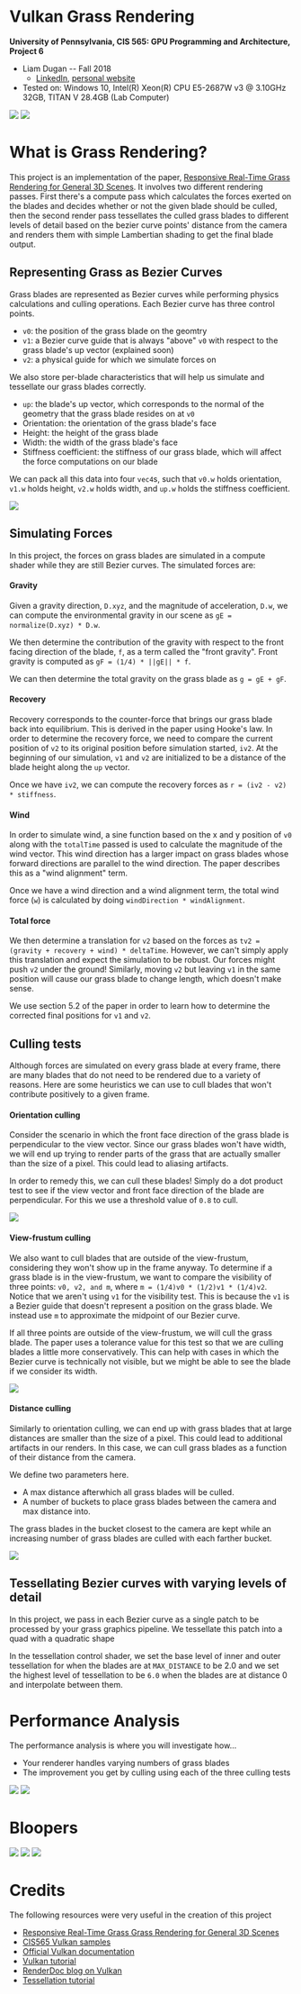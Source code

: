 Vulkan Grass Rendering
======================

**University of Pennsylvania, CIS 565: GPU Programming and Architecture, Project 6**

* Liam Dugan -- Fall 2018
  * [LinkedIn](https://www.linkedin.com/in/liam-dugan-95a961135/), [personal website](http://liamdugan.com/)
* Tested on: Windows 10, Intel(R) Xeon(R) CPU E5-2687W v3 @ 3.10GHz 32GB, TITAN V 28.4GB (Lab Computer)

![](final.gif) ![](manyblades.gif)

What is Grass Rendering?
=============
This project is an implementation of the paper, [Responsive Real-Time Grass Rendering for General 3D Scenes](https://www.cg.tuwien.ac.at/research/publications/2017/JAHRMANN-2017-RRTG/JAHRMANN-2017-RRTG-draft.pdf). It involves two different rendering passes. First there's a compute pass which calculates the forces exerted on the blades and decides whether or not the given blade should be culled, then the second render pass tessellates the culled grass blades to different levels of detail based on the bezier curve points' distance from the camera and renders them with simple Lambertian shading to get the final blade output.

## Representing Grass as Bezier Curves

Grass blades are represented as Bezier curves while performing physics calculations and culling operations. 
Each Bezier curve has three control points.
* `v0`: the position of the grass blade on the geomtry
* `v1`: a Bezier curve guide that is always "above" `v0` with respect to the grass blade's up vector (explained soon)
* `v2`: a physical guide for which we simulate forces on

We also store per-blade characteristics that will help us simulate and tessellate our grass blades correctly.
* `up`: the blade's up vector, which corresponds to the normal of the geometry that the grass blade resides on at `v0`
* Orientation: the orientation of the grass blade's face
* Height: the height of the grass blade
* Width: the width of the grass blade's face
* Stiffness coefficient: the stiffness of our grass blade, which will affect the force computations on our blade

We can pack all this data into four `vec4`s, such that `v0.w` holds orientation, `v1.w` holds height, `v2.w` holds width, and 
`up.w` holds the stiffness coefficient.

![](img/blade_model.jpg)

Simulating Forces
----------
In this project, the forces on grass blades are simulated in a compute shader while they are still Bezier curves. The simulated forces are:

#### Gravity

Given a gravity direction, `D.xyz`, and the magnitude of acceleration, `D.w`, we can compute the environmental gravity in
our scene as `gE = normalize(D.xyz) * D.w`.

We then determine the contribution of the gravity with respect to the front facing direction of the blade, `f`, 
as a term called the "front gravity". Front gravity is computed as `gF = (1/4) * ||gE|| * f`.

We can then determine the total gravity on the grass blade as `g = gE + gF`.

#### Recovery

Recovery corresponds to the counter-force that brings our grass blade back into equilibrium. This is derived in the paper using Hooke's law.
In order to determine the recovery force, we need to compare the current position of `v2` to its original position before
simulation started, `iv2`. At the beginning of our simulation, `v1` and `v2` are initialized to be a distance of the blade height along the `up` vector.

Once we have `iv2`, we can compute the recovery forces as `r = (iv2 - v2) * stiffness`.

#### Wind

In order to simulate wind, a sine function based on the x and y position of `v0` along with the `totalTime` passed is used to calculate the magnitude of the wind vector. This wind direction has a larger impact on
grass blades whose forward directions are parallel to the wind direction. The paper describes this as a "wind alignment" term. 

Once we have a wind direction and a wind alignment term, the total wind force (`w`) is calculated by doing `windDirection * windAlignment`.

#### Total force

We then determine a translation for `v2` based on the forces as `tv2 = (gravity + recovery + wind) * deltaTime`. However, we can't simply
apply this translation and expect the simulation to be robust. Our forces might push `v2` under the ground! Similarly, moving `v2` but leaving
`v1` in the same position will cause our grass blade to change length, which doesn't make sense.

We use section 5.2 of the paper in order to learn how to determine the corrected final positions for `v1` and `v2`. 

Culling tests
---------
Although forces are simulated on every grass blade at every frame, there are many blades that do not need to be rendered
due to a variety of reasons. Here are some heuristics we can use to cull blades that won't contribute positively to a given frame.

#### Orientation culling

Consider the scenario in which the front face direction of the grass blade is perpendicular to the view vector. Since our grass blades
won't have width, we will end up trying to render parts of the grass that are actually smaller than the size of a pixel. This could
lead to aliasing artifacts.

In order to remedy this, we can cull these blades! Simply do a dot product test to see if the view vector and front face direction of
the blade are perpendicular. For this we use a threshold value of `0.8` to cull.

![](frustumculling.gif)

#### View-frustum culling

We also want to cull blades that are outside of the view-frustum, considering they won't show up in the frame anyway. To determine if
a grass blade is in the view-frustum, we want to compare the visibility of three points: `v0, v2, and m`, where `m = (1/4)v0 * (1/2)v1 * (1/4)v2`.
Notice that we aren't using `v1` for the visibility test. This is because the `v1` is a Bezier guide that doesn't represent a position on the grass blade.
We instead use `m` to approximate the midpoint of our Bezier curve.

If all three points are outside of the view-frustum, we will cull the grass blade. The paper uses a tolerance value for this test so that we are culling
blades a little more conservatively. This can help with cases in which the Bezier curve is technically not visible, but we might be able to see the blade
if we consider its width.

![](viewFrustumCulling.gif)

#### Distance culling

Similarly to orientation culling, we can end up with grass blades that at large distances are smaller than the size of a pixel. This could lead to additional
artifacts in our renders. In this case, we can cull grass blades as a function of their distance from the camera.

We define two parameters here.
* A max distance afterwhich all grass blades will be culled.
* A number of buckets to place grass blades between the camera and max distance into.

The grass blades in the bucket closest to the camera are kept while an increasing number of grass blades
are culled with each farther bucket.

![](buckets.gif)

Tessellating Bezier curves with varying levels of detail
-------
In this project, we pass in each Bezier curve as a single patch to be processed by your grass graphics pipeline. We tessellate this patch into a quad with a quadratic shape 

In the tessellation control shader, we set the base level of inner and outer tessellation for when the blades are at `MAX_DISTANCE` to be 2.0 and we set the highest level of tessellation to be `6.0` when the blades are at distance 0 and interpolate between them.

Performance Analysis
=============

The performance analysis is where you will investigate how...
* Your renderer handles varying numbers of grass blades
* The improvement you get by culling using each of the three culling tests

![](Performance.png)
![](Workgroup.png)

Bloopers
=============

![](initial.gif)
![](progress.gif)
![](windy.gif)

Credits
=============

The following resources were very useful in the creation of this project

* [Responsive Real-Time Grass Grass Rendering for General 3D Scenes](https://www.cg.tuwien.ac.at/research/publications/2017/JAHRMANN-2017-RRTG/JAHRMANN-2017-RRTG-draft.pdf)
* [CIS565 Vulkan samples](https://github.com/CIS565-Fall-2018/Vulkan-Samples)
* [Official Vulkan documentation](https://www.khronos.org/registry/vulkan/)
* [Vulkan tutorial](https://vulkan-tutorial.com/)
* [RenderDoc blog on Vulkan](https://renderdoc.org/vulkan-in-30-minutes.html)
* [Tessellation tutorial](http://in2gpu.com/2014/07/12/tessellation-tutorial-opengl-4-3/)

